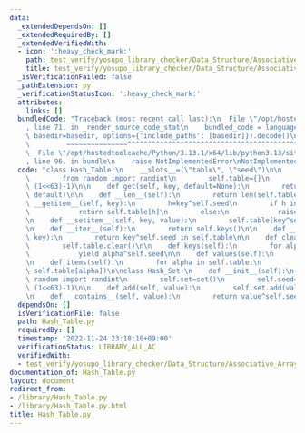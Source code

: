 ```yaml
---
data:
  _extendedDependsOn: []
  _extendedRequiredBy: []
  _extendedVerifiedWith:
  - icon: ':heavy_check_mark:'
    path: test_verify/yosupo_library_checker/Data_Structure/Associative_Array.test.py
    title: test_verify/yosupo_library_checker/Data_Structure/Associative_Array.test.py
  _isVerificationFailed: false
  _pathExtension: py
  _verificationStatusIcon: ':heavy_check_mark:'
  attributes:
    links: []
  bundledCode: "Traceback (most recent call last):\n  File \"/opt/hostedtoolcache/Python/3.13.1/x64/lib/python3.13/site-packages/onlinejudge_verify/documentation/build.py\"\
    , line 71, in _render_source_code_stat\n    bundled_code = language.bundle(stat.path,\
    \ basedir=basedir, options={'include_paths': [basedir]}).decode()\n          \
    \         ~~~~~~~~~~~~~~~^^^^^^^^^^^^^^^^^^^^^^^^^^^^^^^^^^^^^^^^^^^^^^^^^^^^^^^^^^^^^^^^^^\n\
    \  File \"/opt/hostedtoolcache/Python/3.13.1/x64/lib/python3.13/site-packages/onlinejudge_verify/languages/python.py\"\
    , line 96, in bundle\n    raise NotImplementedError\nNotImplementedError\n"
  code: "class Hash_Table:\n    __slots__=(\"table\", \"seed\")\n\n    def __init__(self):\n\
    \        from random import randint\n        self.table={}\n        self.seed=randint(-(1<<63)-1,\
    \ (1<<63)-1)\n\n    def get(self, key, default=None):\n        return self.table.get(key^self.seed,\
    \ default)\n\n    def __len__(self):\n        return len(self.table)\n\n    def\
    \ __getitem__(self, key):\n        h=key^self.seed\n        if h in self.table:\n\
    \            return self.table[h]\n        else:\n            raise KeyError(key)\n\
    \n    def __setitem__(self, key, value):\n        self.table[key^self.seed]=value\n\
    \n    def __iter__(self):\n        return self.keys()\n\n    def __contains__(self,\
    \ key):\n        return key^self.seed in self.table\n\n    def clear(self):\n\
    \        self.table.clear()\n\n    def keys(self):\n        for alpha in self.table:\n\
    \            yield alpha^self.seed\n\n    def values(self):\n        return self.table.values()\n\
    \n    def items(self):\n        for alpha in self.table:\n            yield (alpha^self.seed,\
    \ self.table[alpha])\n\nclass Hash_Set:\n    def __init__(self):\n        from\
    \ random import randint\n        self.set=set()\n        self.seed=randint(-(1<<63)-1,\
    \ (1<<63)-1)\n\n    def add(self, value):\n        self.set.add(value^self.seed)\n\
    \n    def __contains__(self, value):\n        return value^self.seed in self.set\n"
  dependsOn: []
  isVerificationFile: false
  path: Hash_Table.py
  requiredBy: []
  timestamp: '2022-11-24 23:18:10+09:00'
  verificationStatus: LIBRARY_ALL_AC
  verifiedWith:
  - test_verify/yosupo_library_checker/Data_Structure/Associative_Array.test.py
documentation_of: Hash_Table.py
layout: document
redirect_from:
- /library/Hash_Table.py
- /library/Hash_Table.py.html
title: Hash_Table.py
---
```

